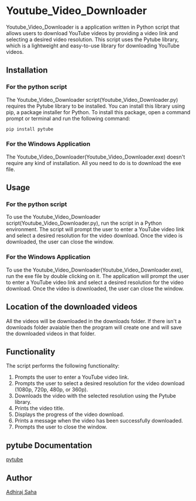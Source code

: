 # Youtube_Video_Downloader

Youtube_Video_Downloader is a application written in Python script that allows users to download YouTube videos by providing a video link and selecting a desired video resolution. This script uses the Pytube library, which is a lightweight and easy-to-use library for downloading YouTube videos.

## Installation

### For the python script

The Youtube_Video_Downloader script(Youtube_Video_Downloader.py) requires the Pytube library to be installed. You can install this library using pip, a package installer for Python. To install this package, open a command prompt or terminal and run the following command:

```bash
pip install pytube
```

### For the Windows Application

The Youtube_Video_Downloader(Youtube_Video_Downloader.exe) doesn't require any kind of installation. All you need to do is to download the exe file.

## Usage

### For the python script

To use the Youtube_Video_Downloader script(Youtube_Video_Downloader.py), run the script in a Python environment. The script will prompt the user to enter a YouTube video link and select a desired resolution for the video download. Once the video is downloaded, the user can close the window.

### For the Windows Application

To use the Youtube_Video_Downloader(Youtube_Video_Downloader.exe), run the exe file by double clicking on it. The application will prompt the user to enter a YouTube video link and select a desired resolution for the video download. Once the video is downloaded, the user can close the window.

## Location of the downloaded videos

All the videos will be downloaded in the downloads folder. If there isn't a downloads folder avaiable then the program will create one and will save the downloaded videos in that folder.

## Functionality

The script performs the following functionality:

1. Prompts the user to enter a YouTube video link.
2. Prompts the user to select a desired resolution for the video download (1080p, 720p, 480p, or 360p).
3. Downloads the video with the selected resolution using the Pytube library.
4. Prints the video title.
5. Displays the progress of the video download.
6. Prints a message when the video has been successfully downloaded.
7. Prompts the user to close the window.

## pytube Documentation

[pytube](https://pytube.io/en/latest/index.html)

## Author

[Adhiraj Saha](https://github.com/adhirajcs)